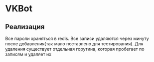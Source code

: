 # VKBot

## Реализация

Все пароли храняться в redis. Все записи удаляются через минуту после добавления(так мало поставлено для тестирования). Для удаления существует отдельная горутина, которая пробегает по записям и удаляет их
